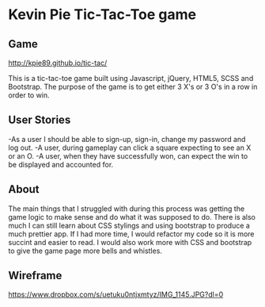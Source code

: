 # Kevin Pie Tic-Tac-Toe game

## Game

http://kpie89.github.io/tic-tac/

This is a tic-tac-toe game built using Javascript, jQuery, HTML5, SCSS and Bootstrap. The purpose of the game is to get either 3 X's or 3 O's in a row in order to win.

## User Stories
-As a user I should be able to sign-up, sign-in, change my password and log out.
-A user, during gameplay can click a square expecting to see an X or an O.
-A user, when they have successfully won, can expect the win to be displayed and accounted for.

## About
The main things that I struggled with during this process was getting the game logic to make sense and do what it was supposed to do.  There is also much I can still learn about CSS stylings and using bootstrap to produce a much prettier app.
If I had more time, I would refactor my code so it is more succint and easier to read. I would also work more with CSS and bootstrap to give the game page more bells and whistles.

## Wireframe

https://www.dropbox.com/s/uetuku0ntjxmtyz/IMG_1145.JPG?dl=0
